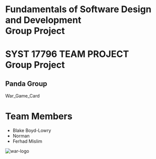 <div style="text-align: center backgroundcolor: blue">
<h1> Fundamentals of Software Design and Development<br> Group Project </h1>
</div>
<h1> SYST 17796 TEAM PROJECT<br> Group Project </h1>
<h2>Panda Group</h2> 
War_Game_Card

# Team Members
<ul>
  <li>Blake Boyd-Lowry</li>
  <li>Norman</li>
  <li>Ferhad Mislim</li>
</ul>

![war-logo](https://user-images.githubusercontent.com/78104033/109760148-36e55780-7bbc-11eb-980a-04a871de747b.png)


